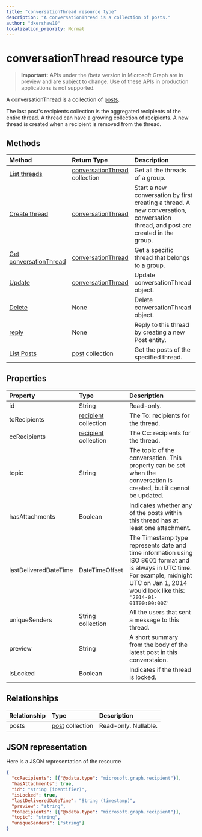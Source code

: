 ```yaml
---
title: "conversationThread resource type"
description: "A conversationThread is a collection of posts."
author: "dkershaw10"
localization_priority: Normal
---
```


# conversationThread resource type

> **Important:** APIs under the /beta version in Microsoft Graph are in preview and are subject to change. Use of these APIs in production applications is not supported.

A conversationThread is a collection of [posts](post.md).

The last post's recipients collection is the aggregated recipients of the entire thread. A thread can have a growing collection of recipients.
A new thread is created when a recipient is removed from the thread.

## Methods

| Method       | Return Type  |Description|
|:---------------|:--------|:----------|
|[List threads](../api/group-list-threads.md) | [conversationThread](conversationthread.md) collection |Get all the threads of a group.|
|[Create thread](../api/group-post-threads.md) | [conversationThread](conversationthread.md) |Start a new conversation by first creating a thread. A new conversation, conversation thread, and post are created in the group.|
|[Get conversationThread](../api/conversationthread-get.md) | [conversationThread](conversationthread.md) |Get a specific thread that belongs to a group. |
|[Update](../api/conversationthread-update.md) | [conversationThread](conversationthread.md)  |Update conversationThread object. |
|[Delete](../api/conversationthread-delete.md) | None |Delete conversationThread object. |
|[reply](../api/conversationthread-reply.md)|None|Reply to this thread by creating a new Post entity.|
|[List Posts](../api/conversationthread-list-posts.md) |[post](post.md) collection| Get the posts of the specified thread. |

## Properties
| Property	   | Type	|Description|
|:---------------|:--------|:----------|
|id|String| Read-only.|
|toRecipients|[recipient](recipient.md) collection|The To: recipients for the thread.|
|ccRecipients|[recipient](recipient.md) collection|The Cc: recipients for the thread.|
|topic|String|The topic of the conversation. This property can be set when the conversation is created, but it cannot be updated.||
|hasAttachments|Boolean|Indicates whether any of the posts within this thread has at least one attachment.|
|lastDeliveredDateTime|DateTimeOffset|The Timestamp type represents date and time information using ISO 8601 format and is always in UTC time. For example, midnight UTC on Jan 1, 2014 would look like this: `'2014-01-01T00:00:00Z'`|
|uniqueSenders|String collection|All the users that sent a message to this thread.|
|preview|String|A short summary from the body of the latest post in this converstaion.|
|isLocked|Boolean|Indicates if the thread is locked.|

## Relationships
| Relationship | Type	|Description|
|:---------------|:--------|:----------|
|posts|[post](post.md) collection| Read-only. Nullable.|

## JSON representation

Here is a JSON representation of the resource

<!-- {
  "blockType": "resource",
  "optionalProperties": [
    "posts"
  ],
  "keyProperty": "id",
  "@odata.type": "microsoft.graph.conversationThread"
}-->

```json
{
  "ccRecipients": [{"@odata.type": "microsoft.graph.recipient"}],
  "hasAttachments": true,
  "id": "string (identifier)",
  "isLocked": true,
  "lastDeliveredDateTime": "String (timestamp)",
  "preview": "string",
  "toRecipients": [{"@odata.type": "microsoft.graph.recipient"}],
  "topic": "string",
  "uniqueSenders": ["string"]
}

```


<!-- uuid: 8fcb5dbc-d5aa-4681-8e31-b001d5168d79
2015-10-25 14:57:30 UTC -->
<!-- {
  "type": "#page.annotation",
  "description": "conversationThread resource",
  "keywords": "",
  "section": "documentation",
  "tocPath": ""
}-->
